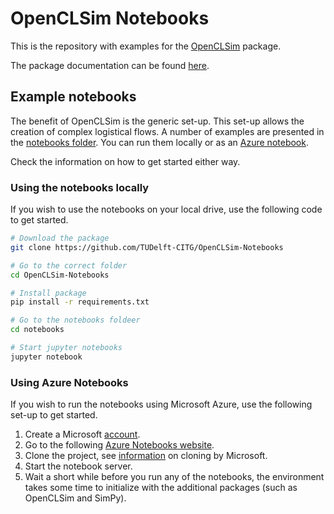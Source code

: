 # OpenCLSim Notebooks

This is the repository with examples for the [OpenCLSim](https://github.com/TUDelft-CITG/OpenCLSim) package. 

The package documentation can be found [here](openclsim.readthedocs.io).

## Example notebooks

The benefit of OpenCLSim is the generic set-up. This set-up allows the creation of complex logistical flows. A number of examples are presented in the [notebooks folder](https://github.com/TUDelft-CITG/OpenCLSim-Notebooks/tree/master/notebooks). You can run them locally or as an [Azure notebook](https://notebooks.azure.com/joris-denuijl/projects/openclsim/).

Check the information on how to get started either way.

### Using the notebooks locally

If you wish to use the notebooks on your local drive, use the following code to get started.

``` bash
# Download the package
git clone https://github.com/TUDelft-CITG/OpenCLSim-Notebooks

# Go to the correct folder
cd OpenCLSim-Notebooks

# Install package
pip install -r requirements.txt

# Go to the notebooks foldeer
cd notebooks

# Start jupyter notebooks
jupyter notebook
```

### Using Azure Notebooks

If you wish to run the notebooks using Microsoft Azure, use the following set-up to get started.

1. Create a Microsoft [account](https://docs.microsoft.com/nl-nl/azure/notebooks/quickstart-sign-in-azure-notebooks).
2. Go to the following [Azure Notebooks website](https://notebooks.azure.com/joris-denuijl/projects/OpenCLSim).
3. Clone the project, see [information](https://docs.microsoft.com/nl-nl/azure/notebooks/create-clone-jupyter-notebooks#clone-a-project) on cloning by Microsoft.
4. Start the notebook server.
5. Wait a short while before you run any of the notebooks, the environment takes some time to initialize with the additional packages (such as OpenCLSim and SimPy).
